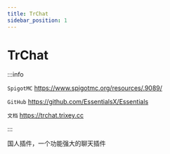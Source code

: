 ```yaml
---
title: TrChat
sidebar_position: 1
---
```


# TrChat

:::info

`SpigotMC` https://www.spigotmc.org/resources/.9089/

`GitHub` https://github.com/EssentialsX/Essentials

`文档` https://trchat.trixey.cc

:::

国人插件，一个功能强大的聊天插件
